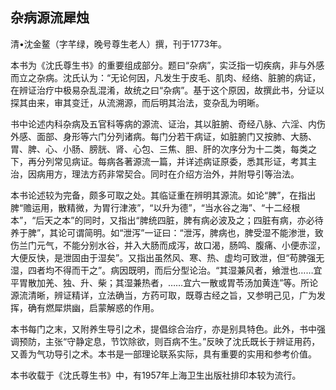 ## 杂病源流犀烛

清•沈金鳌（字芊绿，晚号尊生老人）撰，刊于1773年。

本书为《沈氏尊生书》的重要组成部分。题曰“杂病”，实泛指一切疾病，非与外感而立之杂病。沈氏认为：“无论何因，凡发生于皮毛、肌肉、经络、脏腑的病证，在辨证治疗中极易杂乱混淆，故统之曰“杂病”。基于这个原因，故撰此书，分证以探其由来，审其变迁，从流溯源，而后明其治法，变杂乱为明晰。

书中论述内科杂病及五官科等病的源流、证治，其以脏腑、奇经八脉、六淫、内伤外感、面部、身形等六门分列诸病。每门分若干病证，如脏腑门又按肺、大肠、胃、脾、心、小肠、膀胱、肾、心包、三焦、胆、肝的次序分为十二类，每类之下，再分列常见病证。每病各著源流一篇，并详述病证原委，悉其形证，考其主治，因病用方，理法方药非常契合。同时在介绍方治外，并附导引等治法。

本书论述较为完备，颇多可取之处。其临证重在辨明其源流。如论“脾”，在指出脾“赡运用，散精微，为胃行津液”，“以升为德”，“当水谷之海”、“十二经根本”，“后天之本”的同时，又指出“脾统四脏，脾有病必波及之；四脏有病，亦必待养于脾”，其论可谓简明。如“泄泻”一证曰：“泄泻，脾病也，脾受湿不能渗泄，致伤兰门元气，不能分别水谷，并入大肠而成泻，故口渴，肠鸣、腹痛、小便赤涩，大便反快，是泄固由于湿矣”。又指出虽然风、寒、热、虚均可致泄，但“苟脾强无湿，四者均不得而干之”。病因既明，而后分型论治。“其湿兼风者，飨泄也……宜平胃散加羌、独、升、柴；其湿兼热者，……宜六一散或胃苓汤加黄连”等。所论源流清晰，辨证精详，立法确当，方药可取，既尊古经之旨，又参明己见，广为发挥，确有燃犀烘幽，启蒙解惑的作用。

本书每门之末，又附养生导引之术，提倡综合治疗，亦是别具特色。此外，书中强调预防，主张“守静定息，节饮除欲，则百病不生。”反映了沈氏既长于辨证用药，又善为气功导引之术。本书是一部理论联系实际，具有重要的实用和参考价值。

本书收载于《沈氏尊生书》中，有1957年上海卫生出版社排印本较为流行。
